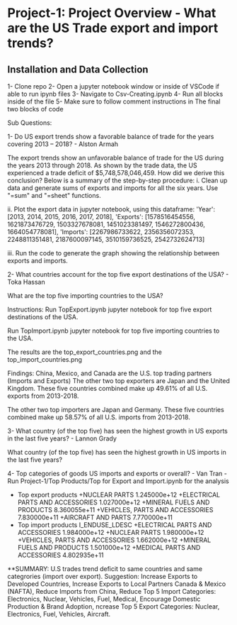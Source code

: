 # Project-1: Project Overview - What are the US Trade export and import trends?

## Installation and Data Collection
1- Clone repo
2- Open a jupyter notebook window or inside of VSCode if able to run ipynb files
3- Navigate to Csv-Creating.ipynb
4- Run all blocks inside of the file
5- Make sure to follow comment instructions in The final two blocks of code

Sub Questions:

1- Do US export trends show a favorable balance of trade for the years covering 2013 – 2018? - Alston Armah

The export trends show an unfavorable balance of trade for the US during the years 2013 through 2018. As shown 
by the trade data, the US experienced a trade deficit of $5,748,578,046,459. How did we derive this conclusion?
Below is a summary of the step-by-step procedure:
i. Clean up data and generate sums of exports and imports for all the six years. Use "=sum" and "=sheet" functions.

ii. Plot the export data in jupyter notebook, using this dataframe:
        'Year': [2013, 2014, 2015, 2016, 2017, 2018],
        'Exports': [1578516454556, 1621873476729, 1503327678081, 1451023381497, 1546272800436, 1664054778081],
        'Imports': [2267986733622, 2356356072353, 2248811351481, 2187600097145, 3510159736525, 2542732624713]

iii. Run the code to generate the graph showing the relationship between exports and imports.

2- What countries account for the top five export destinations of the USA? - Toka Hassan

What are the top five importing countries to the USA?

Instructions: Run TopExport.ipynb jupyter notebook for top five export destinations of the USA.

Run TopImport.ipynb jupyter notebook for top five importing countries to the USA.

The results are the top_export_countries.png and the top_import_countries.png

Findings:
China, Mexico, and Canada are the U.S. top trading partners (Imports and Exports)
The other two top exporters are Japan and the United Kingdom.
These five countries combined make up 49.61% of all U.S. exports from 2013-2018.

The other two top importers are Japan and Germany.
These five countries combined make up 58.57% of all U.S. imports from 2013-2018.


3- What country (of the top five) has seen the highest growth in US exports in the last five years? - Lannon Grady

What country (of the top five) has seen the highest growth in US imports in the last five years?




4- Top categories of goods US imports and exports or overall? - Van Tran
-Run Project-1/Top Products/Top for Export and Import.ipynb for the analysis

- Top export products 
+NUCLEAR PARTS                       1.245000e+12
+ELECTRICAL PARTS AND ACCESSORIES    1.027000e+12
+MINERAL FUELS AND PRODUCTS          8.360055e+11
+VEHICLES, PARTS AND ACCESSORIES     7.830000e+11
+AIRCRAFT AND PARTS                  7.770000e+11
- Top import products
I_ENDUSE_LDESC
+ELECTRICAL PARTS AND ACCESSORIES    1.984000e+12
+NUCLEAR PARTS                       1.980000e+12
+VEHICLES, PARTS AND ACCESSORIES     1.662000e+12
+MINERAL FUELS AND PRODUCTS          1.501000e+12
+MEDICAL PARTS AND ACCESSORIES       4.802935e+11

**SUMMARY: U.S trades trend deficit to same countries and same categrories (import over export). Suggestion: Increase Exports to Developed Countries, Increase Exports to Local Partners Canada & Mexico (NAFTA), Reduce Imports from China, Reduce Top 5 Import Categories: Electronics, Nuclear, Vehicles,  Fuel, Medical, Encourage Domestic Production & Brand Adoption, ncrease Top 5 Export Categories: Nuclear, Electronics, Fuel, Vehicles, Aircraft.
 

